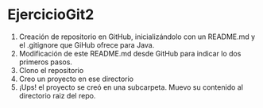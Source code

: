 # EjercicioGit2

<!-- TODO: Ir completando cada punto con capturas y codigo -->

1. Creación de repositorio en GitHub, inicializándolo con un README.md y el .gitignore que GiHub ofrece para Java.
2. Modificación de este README.md desde GitHub para indicar lo dos primeros pasos.
3. Clono el repositorio
4. Creo un proyecto en ese directorio
5. ¡Ups! el proyecto se creó en una subcarpeta. Muevo su contenido al directorio raiz del repo.
